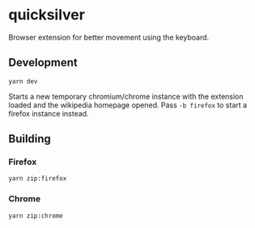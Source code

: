 # quicksilver

Browser extension for better movement using the keyboard.

## Development

```console
yarn dev
```

Starts a new temporary chromium/chrome instance with the extension loaded and the wikipedia homepage opened. Pass `-b firefox` to start a firefox instance instead.

## Building

### Firefox

```console
yarn zip:firefox
```

### Chrome

```console
yarn zip:chrome
```
